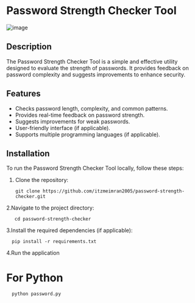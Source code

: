 # Password Strength Checker Tool
![image](https://github.com/user-attachments/assets/da26d0ec-90d6-4570-8c20-338e862f0e59)



## Description

The Password Strength Checker Tool is a simple and effective utility designed to evaluate the strength of passwords. It provides feedback on password complexity and suggests improvements to enhance security.

## Features

- Checks password length, complexity, and common patterns.
- Provides real-time feedback on password strength.
- Suggests improvements for weak passwords.
- User-friendly interface (if applicable).
- Supports multiple programming languages (if applicable).

## Installation

To run the Password Strength Checker Tool locally, follow these steps:

1. Clone the repository:

       git clone https://github.com/itzmeimran2005/password-strength-checker.git 
   
2.Navigate to the project directory:
   
       cd password-strength-checker 
   
3.Install the required dependencies (if applicable):
  
      pip install -r requirements.txt

4.Run the application
# For Python
      python password.py


